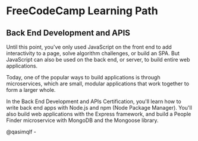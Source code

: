# FreeCodeCamp Learning Path

## Back End Development and APIS

Until this point, you've only used JavaScript on the front end to add interactivity to a page, solve algorithm challenges, or build an SPA. But JavaScript can also be used on the back end, or server, to build entire web applications.

Today, one of the popular ways to build applications is through microservices, which are small, modular applications that work together to form a larger whole.

In the Back End Development and APIs Certification, you'll learn how to write back end apps with Node.js and npm (Node Package Manager). You'll also build web applications with the Express framework, and build a People Finder microservice with MongoDB and the Mongoose library.

@qasimqlf - 
